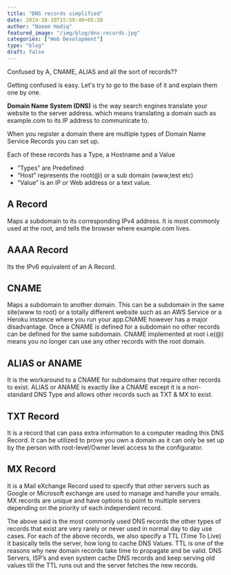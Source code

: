 ```yaml
---
title: "DNS records simplified"
date: 2019-10-30T15:59:40+05:30
author: "Naeem Hadiq"
featured_image: "/img/blog/dns-records.jpg"
categories: ["Web Development"]
type: "blog"
draft: false
---
```

<p>Confused by A, CNAME, ALIAS and all the sort of records??</p>
<p>Getting confused is easy. Let's try to go to the base of it and explain them one by one.</p>
<p><b>Domain Name System (DNS)</b> is the way search engines translate your website to the server address. which means translating a domain such as example.com to its IP address to communicate to.</p>
<p>When you register a domain there are multiple types of Domain Name Service Records you can set up.
</p>

<p>Each of these records has a Type, a Hostname and a Value</p>
<ul>
	<li>”Types” are Predefined</li>
	<li>“Host” represents the root(@) or a sub domain (www,test etc)</li>
	<li>“Value” is an IP or Web address or a text value.</li>
</ul>

<h2>A Record</h2>
<p>Maps a subdomain to its corresponding IPv4 address.
It is most commonly used at the root, and tells the browser where example.com lives.</p>

<h2>AAAA Record</h2>
<p>Its the IPv6 equivalent of an A Record.</p>

<h2>CNAME</h2>
<p>Maps a subdomain to another domain.
This can be a subdomain in the same site(www to root) or a totally different website such as an AWS Service or a Heroku instance where you run your app.CNAME however has a major disadvantage. Once a CNAME is defined for a subdomain no other records can be defined for the same subdomain.
CNAME implemented at root i.e(@) means you no longer can use any other records with the root domain.</p>

<h2>ALIAS or ANAME</h2>
<p>It is the workaround to a CNAME for subdomains that require other records to exist.
ALIAS or ANAME is exactly like a CNAME except it is a non-standard DNS Type and allows other records such as TXT & MX to exist.</p>

<h2>TXT Record</h2>
<p>It is a record that can pass extra information to a computer reading this DNS Record. It can be utilized to prove you own a domain as it can only be set up by the person with root-level/Owner level access to the configurator.</p>

<h2>MX Record</h2>
<p>It is a Mail eXchange Record used to specify that other servers such as Google or Microsoft exchange are used to manage and handle your emails.
MX records are unique and have options to point to multiple servers depending on the priority of each independent record.</p>

<p>The above said is the most commonly used DNS records the other types of records that exist are very rarely or never used in normal day to day use cases.
For each of the above records, we also specify a TTL (Time To Live) it basically tells the server, how long to cache DNS Values.
TTL is one of the reasons why new domain records take time to propagate and be valid.
DNS Servers, ISP’s and even system cache DNS records and keep serving old values till the TTL runs out and the server fetches the new records.</p>
